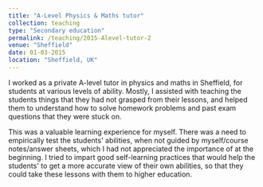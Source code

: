 ```yaml
---
title: "A-Level Physics & Maths tutor"
collection: teaching
type: "Secondary education"
permalink: /teaching/2015-Alevel-tutor-2
venue: "Sheffield"
date: 01-03-2015
location: "Sheffield, UK"
---
```


I worked as a private A-level tutor in physics and maths in Sheffield, for students at various levels of ability. Mostly, I assisted with teaching the students things that they had not grasped from their lessons, and helped them to understand how to solve homework problems and past exam questions that they were stuck on.

This was a valuable learning experience for myself. There was a need to empirically test the students' abilities, when not guided by myself/course notes/answer sheets, which I had not appreciated the importance of at the beginning. I tried to impart good self-learning practices that would help the students' to get a more accurate view of their own abilities, so that they could take these lessons with them to higher education.

